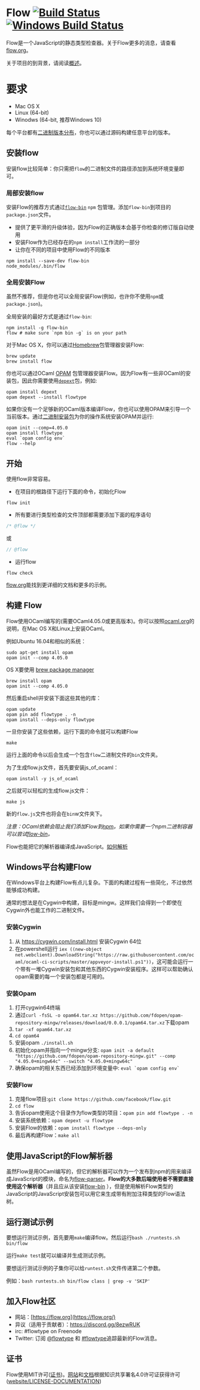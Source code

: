 # Flow [![Build Status](https://circleci.com/gh/facebook/flow/tree/master.svg?style=shield)](https://circleci.com/gh/facebook/flow/tree/master) [![Windows Build Status](https://ci.appveyor.com/api/projects/status/thyvx6i5nixtoocm/branch/master?svg=true)](https://ci.appveyor.com/project/Facebook/flow/branch/master)

Flow是一个JavaScript的静态类型检查器。关于Flow更多的消息，请查看[flow.org](https://flow.org/)。

关于项目的到背景，请阅读[概述](https://flow.org/en/docs/lang/)。

# 要求
* Mac OS X
* Linux (64-bit)
* Winodws (64-bit, 推荐Windows 10)

每个平台都有[二进制版本分布](https://github.com/facebook/flow/releases)，你也可以通过源码构建任意平台的版本。

## 安装flow

安装flow比较简单：你只需把`flow`的二进制文件的路径添加到系统环境变量即可。

### 局部安装flow

安装Flow的推荐方式通过[`flow-bin`](https://www.npmjs.com/package/flow-bin) `npm` 包管理。添加`flow-bin`到项目的`package.json`文件。

- 提供了更平滑的升级体验，因为Flow的正确版本会基于你检查的修订版自动使用
- 安装Flow作为已经存在的`npm install`工作流的一部分
- 让你在不同的项目中使用Flow的不同版本

```
npm install --save-dev flow-bin
node_modules/.bin/flow
```

### 全局安装Flow

虽然不推荐，但是你也可以全局安装Flow(例如，也许你不使用`npm`或`package.json`)。

全局安装的最好方式是通过`flow-bin`:

```
npm install -g flow-bin
flow # make sure `npm bin -g` is on your path
```
对于Mac OS X，你可以通过[Homebrew](http://brew.sh/)包管理器安装Flow:

```
brew update
brew install flow
```
你也可以通过OCaml [OPAM](https://opam.ocaml.org) 包管理器安装Flow。因为Flow有一些非OCaml的安装包，因此你需要使用[`depext`](https://opam.ocaml.org/doc/FAQ.html#Somepackagefailduringcompilationcomplainingaboutmissingdependenciesquotm4quotquotlibgtkquotetc)包，例如:

```
opam install depext
opam depext --install flowtype
```
如果你没有一个足够新的OCaml版本编译Flow，你也可以使用OPAM来引导一个当前版本。通过[二进制安装包](http://opam.ocaml.org/doc/Install.html#InstallOPAMin2minutes)为你的操作系统安装OPAM并运行:

```
opam init --comp=4.05.0
opam install flowtype
eval `opam config env`
flow --help
```

## 开始

使用flow非常容易。

- 在项目的根路径下运行下面的命令，初始化Flow
```
flow init
```

- 所有要进行类型检查的文件顶部都需要添加下面的程序语句
``` javascript
/* @flow */
```
或
``` javascript
// @flow
```

- 运行flow
```
flow check
```

 [flow.org](https://flow.org/)能找到更详细的文档和更多的示例。

## 构建 Flow

Flow使用OCaml编写的(需要OCaml4.05.0或更高版本)。你可以按照[ocaml.org](https://ocaml.org/docs/install.html)的说明，在Mac OS X和Linux上安装OCaml。

例如Ubuntu 16.04和相似的系统：

```
sudo apt-get install opam
opam init --comp 4.05.0
```

OS X要使用 [brew package manager](http://brew.sh/)

```
brew install opam
opam init --comp 4.05.0
```
然后重启shell并安装下面这些其他的库：

```
opam update
opam pin add flowtype . -n
opam install --deps-only flowtype
```

一旦你安装了这些依赖，运行下面的命令就可以构建Flow

```
make
```

运行上面的命令以后会生成一个包含`flow`二进制文件的`bin`文件夹。

为了生成flow.js文件，首先要安装js_of_ocaml：

```
opam install -y js_of_ocaml
```

之后就可以轻松的生成flow.js文件：

```
make js
```

新的`flow.js`文件也将会在`bin`w文件夹下。

*注意：OCaml依赖会阻止我们添加Flow到[npm](http://npmjs.org)。如果你需要一个npm二进制容器可以尝试[flow-bin](https://www.npmjs.org/package/flow-bin)。*

Flow也能把它的解析器编译成JavaScript。[如何解析](https://github.com/facebook/flow/blob/master/src/parser/README.md)

## Windows平台构建Flow

在Windows平台上构建Flow有点儿复杂。下面的构建过程有一些简化，不过依然能够成功构建。

通常的想法是在Cygwin中构建，目标是mingw。这样我们会得到一个即使在Cygwin外也能工作的二进制文件。

### 安装Cygwin
1. 从 https://cygwin.com/install.html 安装Cygwin 64位
2. 在powershell运行 `iex ((new-object net.webclient).DownloadString("https://raw.githubusercontent.com/ocaml/ocaml-ci-scripts/master/appveyor-install.ps1"))`，这可能会运行一个带有一堆Cygwin安装包和其他东西的Cygwin安装程序。这样可以帮助确认opam需要的每一个安装包都是可用的。

### 安装Opam
1. 打开cygwin64终端
2. 通过`curl -fsSL -o opam64.tar.xz https://github.com/fdopen/opam-repository-mingw/releases/download/0.0.0.1/opam64.tar.xz`下载opam
3. `tar -xf opam64.tar.xz`
4. `cd opam64`
5. 安装opam `./install.sh`
6. 初始化opam并指向一个mingw分支: `opam init -a default "https://github.com/fdopen/opam-repository-mingw.git" --comp "4.05.0+mingw64c" --switch "4.05.0+mingw64c"`
7. 确保opam的相关东西已经添加到环境变量中: ```eval `opam config env` ```

### 安装Flow
1. 克隆flow项目:`git clone https://github.com/facebook/flow.git`
2. `cd flow`
3. 告诉opam使用这个目录作为flow类型的项目：`opam pin add flowtype . -n`
4. 安装系统依赖：`opam depext -u flowtype`
5. 安装Flow的依赖：`opam install flowtype --deps-only`
6. 最后再构建Flow：`make all`

## 使用JavaScript的Flow解析器

虽然Flow是用OCaml编写的，但它的解析器可以作为一个发布到npm的用来编译成JavaScript的模块，命名为[flow-parser](https://www.npmjs.com/package/flow-parser)。**Flow的大多数后端使用者不需要直接使用这个解析器**（并且应从该安装[flow-bin](https://www.npmjs.org/package/flow-bin) ），但是使用解析Flow类型的JavaScript的JavaScript安装包可以用它来生成带有附加注释类型的Flow语法树。

## 运行测试示例

要想运行测试示例，首先要用`make`编译flow。然后运行`bash ./runtests.sh bin/flow`

运行`make test`就可以编译并生成测试示例。

要想运行测试示例的子集你可以给`runtest.sh`文件传递第二个参数。

例如：`bash runtests.sh bin/flow class | grep -v 'SKIP'`

## 加入Flow社区
* 网站：[https://flow.org](https://flow.org/)
* 异议（适用于贡献者）：https://discord.gg/8ezwRUK
* irc: #flowtype on Freenode
* Twitter: 订阅 [@flowtype](https://twitter.com/flowtype) 和 [#flowtype](https://twitter.com/hashtag/flowtype)追踪最新的Flow消息。

## 证书
Flow使用MIT许可([证书](http://github.com/facebook/flow/blob/master/LICENSE))。[网站](https://flow.org/)和[文档](https://flow.org/en/docs/)根据知识共享署名4.0许可证获得许可([website/LICENSE-DOCUMENTATION](https://github.com/facebook/flow/blob/master/website/LICENSE-DOCUMENTATION))